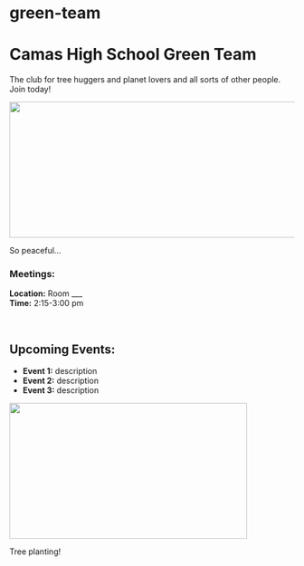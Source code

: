 # green-team
<!DOCTYPEhtml>
<html>
  <link type="text/css" rel="stylesheet" href="stylesheets/style.scss" />
  <head>
    <title>CHSGreenTeam</title>
  </head>
  <body>
    <h1 class="Arial navy">
      Camas High School Green Team
    </h1>
    <p class="Arial">
    The club for tree huggers and planet lovers and all sorts of other people. Join today!
    </p>
    <img width="520" height="240" src="https://static1.visitestonia.com/images/2890339/Estonian_forest_reasons_to_visit_Sven_Zacek.jpg">
    <p class="Arial">
    So peaceful...
    </p>
    <h3 class="Arial green">
    Meetings:
    </h3>
      <p class="Arial">
      <strong>Location:</strong> Room ___
      <br>
      <strong>Time:</strong> 2:15-3:00 pm
      </p>
  <br>
    <h2 class="Arial teal">
    Upcoming Events:
    </h2>
      <ul class="Arial">
        <li><strong class="orange">Event 1:</strong> description</li>
        <li><strong>Event 2:</strong> description</li>
        <li><strong>Event 3:</strong> description</li>
      </ul>
    <img width="420" height="240" src="http://www.seneca-enterprises.com/files/images/tree-planting-content.jpg">
    <p class="Arial">
    Tree planting!
    </p>
  </body>
</html>
